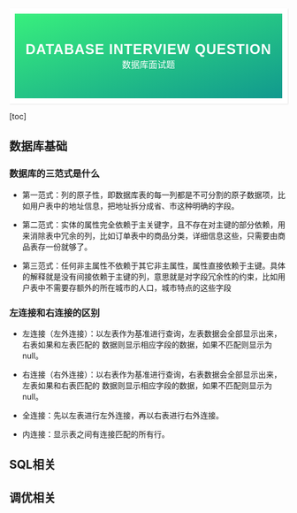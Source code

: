 <div style="font-family: 'Kanit', sans-serif;text-align: center;border: 10px solid #fff;box-shadow: 1px 1px 2px #e6e6e6;background: linear-gradient(to left top, #11998e, #38ef7d); padding: 50px 0;">
<div style="color: #fff;">
    <h3 style="font-size: 25px;font-weight: 600;letter-spacing: 1px;text-transform: uppercase;margin: 0;">
       Database Interview Question
    </h3>
    <span style="font-size: 16px;text-transform: capitalize;">
    	数据库面试题
    </span>
</div>
</div>

[toc]



## 数据库基础

### 	数据库的三范式是什么

- 第一范式：列的原子性，即数据库表的每一列都是不可分割的原子数据项，比如用户表中的地址信息，把地址拆分成省、市这种明确的字段。

- 第二范式：实体的属性完全依赖于主关键字，且不存在对主键的部分依赖，用来消除表中冗余的列，比如订单表中的商品分类，详细信息这些，只需要由商品表存一份就够了。

- 第三范式：任何非主属性不依赖于其它非主属性，属性直接依赖于主键。具体的解释就是没有间接依赖于主键的列，意思就是对字段冗余性的约束，比如用户表中不需要存额外的所在城市的人口，城市特点的这些字段



### 左连接和右连接的区别

- 左连接（左外连接）：以左表作为基准进行查询，左表数据会全部显示出来，右表如果和左表匹配的 数据则显示相应字段的数据，如果不匹配则显示为 null。 

- 右连接（右外连接）：以右表作为基准进行查询，右表数据会全部显示出来，左表如果和右表匹配的 数据则显示相应字段的数据，如果不匹配则显示为 null。 

- 全连接：先以左表进行左外连接，再以右表进行右外连接。

- 内连接：显示表之间有连接匹配的所有行。



## SQL相关





## 调优相关

